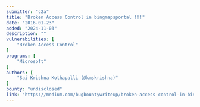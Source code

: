 ```yaml
---
submitter: "c2a"
title: "Broken Access Control in bingmapsportal !!!"
date: "2016-01-23"
added: "2024-11-03"
description: ""
vulnerabilities: [
    "Broken Access Control"
]
programs: [
    "Microsoft"
]
authors: [
    "Sai Krishna Kothapalli (@kmskrishna)"
]
bounty: "undisclosed"
link: "https://medium.com/bugbountywriteup/broken-access-control-in-bingmapsportal-a012bffd2c43"
---
```




